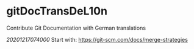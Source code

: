 # gitDocTransDeL10n
Contribute Git Documentation with German translations

_20201217074000_ Start with: https://git-scm.com/docs/merge-strategies

